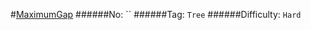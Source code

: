 #[MaximumGap](https://leetcode.com/problems/maximum-gap/)
######No: ``
######Tag: `Tree`
######Difficulty: `Hard`
